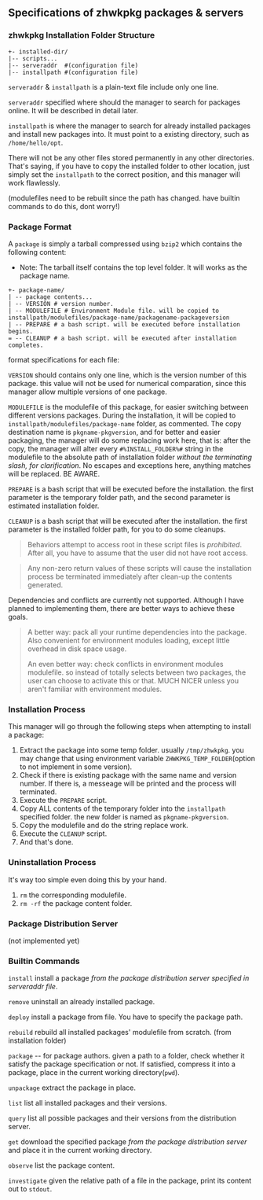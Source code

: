 ## Specifications of zhwkpkg packages & servers



### zhwkpkg Installation Folder Structure

```text
+- installed-dir/
|-- scripts...
|-- serveraddr  #(configuration file)
|-- installpath #(configuration file)
```

`serveraddr` & `installpath` is a plain-text file include only one line.

`serveraddr` specified where should the manager to search for packages online. It will be described in detail later.

`installpath` is where the manager to search for already installed packages and install new packages into. It must point to a existing directory, such as `/home/hello/opt`.

There will not be any other files stored permanently in any other directories. That's saying, if you  have to copy the installed folder to other location, just simply set the `installpath` to the correct position, and this manager will work flawlessly.

(modulefiles need to be rebuilt since the path has changed. have builtin commands to do this, dont worry!)



### Package Format

A `package` is simply a tarball compressed using `bzip2` which contains the following content:

- Note: The tarball itself contains the top level folder. It will works as the package name.

```text
+- package-name/
| -- package contents...
| -- VERSION # version number.
| -- MODULEFILE # Environment Module file. will be copied to installpath/modulefiles/package-name/packagename-packageversion
| -- PREPARE # a bash script. will be executed before installation begins.
= -- CLEANUP # a bash script. will be executed after installation completes.
```

format specifications for each file:

`VERSION` should contains only one line, which is the version number of this package. this value will not be used for numerical comparation, since this manager allow multiple versions of one package.

`MODULEFILE` is the modulefile of this package, for easier switching between different versions packages. During the installation, it will be copied to `installpath/modulefiles/package-name` folder, as commented. The copy destination name is `pkgname-pkgversion`, and for better and easier packaging, the manager will do some replacing work here, that is: after the copy, the manager will alter every `#%INSTALL_FOLDER%#` string in the modulefile to the absolute path of installation folder *without the terminating slash, for clarification*. No escapes and exceptions here, anything matches will be replaced. BE AWARE.

`PREPARE` is a bash script that will be executed before the installation. the first parameter is the temporary folder path, and the second parameter is estimated installation folder.

`CLEANUP` is a bash script that will be executed after the installation. the first parameter is the installed folder path, for you to do some cleanups.

> Behaviors attempt to access root in these script files is *prohibited*. After all, you have to assume that the user did not have root access.

> Any non-zero return values of these scripts will cause the installation process be terminated immediately after clean-up the contents generated.

Dependencies and conflicts are currently not supported. Although I have planned to implementing them, there are better ways to achieve these goals.

> A better way: pack all your runtime dependencies into the package. Also convenient for environment modules loading, except little overhead in disk space usage.
>
> An even better way: check conflicts in environment modules modulefile. so instead of totally selects between two packages, the user can choose to activate this or that. MUCH NICER unless you aren't familiar with environment modules.



### Installation Process

This manager will go through the following steps when attempting to install a package:

1. Extract the package into some temp folder. usually `/tmp/zhwkpkg`. you may change that using environment variable `ZHWKPKG_TEMP_FOLDER`(option to not implement in some version).
2. Check if there is existing package with the same name and version number. If there is, a messeage will be printed and the process will terminated.
3. Execute the `PREPARE` script.
4. Copy ALL contents of the temporary folder into the `installpath` specified folder. the new folder is named as `pkgname-pkgversion`.
5. Copy the modulefile and do the string replace work.
6. Execute the `CLEANUP` script.
7. And that's done.



### Uninstallation Process

It's way too simple even doing this by your hand.

1. `rm` the corresponding modulefile.
2. `rm -rf` the package content folder.



### Package Distribution Server

(not implemented yet)



### Builtin Commands

`install` install a package *from the package distribution server specified in serveraddr file*.

`remove` uninstall an already installed package.

`deploy` install a package from file. You have to specify the package path.

`rebuild` rebuild all installed packages' modulefile from scratch. (from installation folder)

`package` -- for package authors. given a path to a folder, check whether it satisfy the package specification or not. If satisfied, compress it into a package, place in the current working directory(`pwd`). 

`unpackage` extract the package in place.

`list` list all installed packages and their versions.

`query` list all possible packages and their versions from the distribution server.

`get` download the specified package *from the package distribution server* and place it in the current working directory.

`observe` list the package content.

`investigate` given the relative path of a file in the package, print its content out to `stdout`.